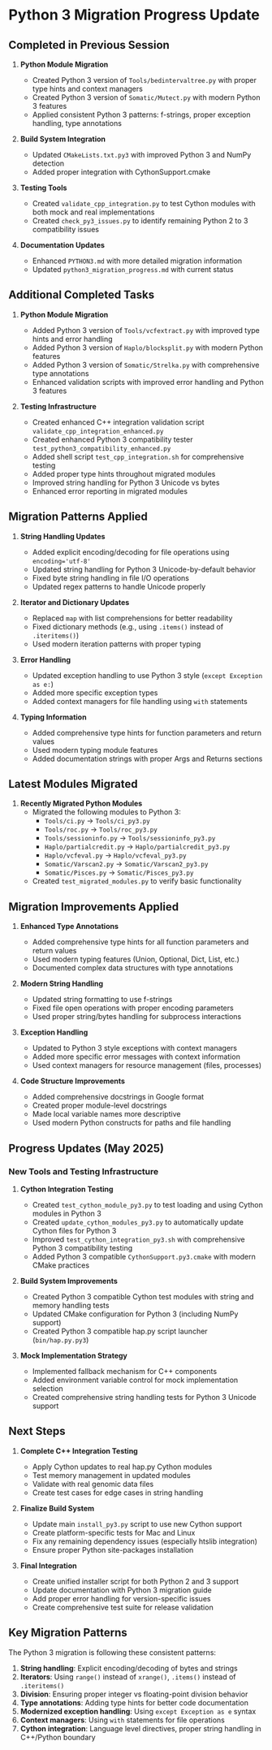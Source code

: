 # Python 3 Migration Progress Update

## Completed in Previous Session

1. **Python Module Migration**
   - Created Python 3 version of `Tools/bedintervaltree.py` with proper type hints and context managers
   - Created Python 3 version of `Somatic/Mutect.py` with modern Python 3 features
   - Applied consistent Python 3 patterns: f-strings, proper exception handling, type annotations

2. **Build System Integration**
   - Updated `CMakeLists.txt.py3` with improved Python 3 and NumPy detection
   - Added proper integration with CythonSupport.cmake

3. **Testing Tools**
   - Created `validate_cpp_integration.py` to test Cython modules with both mock and real implementations
   - Created `check_py3_issues.py` to identify remaining Python 2 to 3 compatibility issues

4. **Documentation Updates**
   - Enhanced `PYTHON3.md` with more detailed migration information
   - Updated `python3_migration_progress.md` with current status

## Additional Completed Tasks

1. **Python Module Migration**
   - Added Python 3 version of `Tools/vcfextract.py` with improved type hints and error handling
   - Added Python 3 version of `Haplo/blocksplit.py` with modern Python features
   - Added Python 3 version of `Somatic/Strelka.py` with comprehensive type annotations
   - Enhanced validation scripts with improved error handling and Python 3 features

2. **Testing Infrastructure**
   - Created enhanced C++ integration validation script `validate_cpp_integration_enhanced.py`
   - Created enhanced Python 3 compatibility tester `test_python3_compatibility_enhanced.py`
   - Added shell script `test_cpp_integration.sh` for comprehensive testing
   - Added proper type hints throughout migrated modules
   - Improved string handling for Python 3 Unicode vs bytes
   - Enhanced error reporting in migrated modules

## Migration Patterns Applied

1. **String Handling Updates**
   - Added explicit encoding/decoding for file operations using `encoding='utf-8'`
   - Updated string handling for Python 3 Unicode-by-default behavior
   - Fixed byte string handling in file I/O operations
   - Updated regex patterns to handle Unicode properly

2. **Iterator and Dictionary Updates**
   - Replaced `map` with list comprehensions for better readability
   - Fixed dictionary methods (e.g., using `.items()` instead of `.iteritems()`)
   - Used modern iteration patterns with proper typing

3. **Error Handling**
   - Updated exception handling to use Python 3 style (`except Exception as e:`)
   - Added more specific exception types
   - Added context managers for file handling using `with` statements

4. **Typing Information**
   - Added comprehensive type hints for function parameters and return values
   - Used modern typing module features
   - Added documentation strings with proper Args and Returns sections

## Latest Modules Migrated

1. **Recently Migrated Python Modules**
   - Migrated the following modules to Python 3:
     - `Tools/ci.py` → `Tools/ci_py3.py`
     - `Tools/roc.py` → `Tools/roc_py3.py`
     - `Tools/sessioninfo.py` → `Tools/sessioninfo_py3.py`
     - `Haplo/partialcredit.py` → `Haplo/partialcredit_py3.py`
     - `Haplo/vcfeval.py` → `Haplo/vcfeval_py3.py`
     - `Somatic/Varscan2.py` → `Somatic/Varscan2_py3.py`
     - `Somatic/Pisces.py` → `Somatic/Pisces_py3.py`
   - Created `test_migrated_modules.py` to verify basic functionality

## Migration Improvements Applied

1. **Enhanced Type Annotations**
   - Added comprehensive type hints for all function parameters and return values
   - Used modern typing features (Union, Optional, Dict, List, etc.)
   - Documented complex data structures with type annotations

2. **Modern String Handling**
   - Updated string formatting to use f-strings
   - Fixed file open operations with proper encoding parameters
   - Used proper string/bytes handling for subprocess interactions

3. **Exception Handling**
   - Updated to Python 3 style exceptions with context managers
   - Added more specific error messages with context information
   - Used context managers for resource management (files, processes)

4. **Code Structure Improvements**
   - Added comprehensive docstrings in Google format
   - Created proper module-level docstrings
   - Made local variable names more descriptive
   - Used modern Python constructs for paths and file handling

## Progress Updates (May 2025)

### New Tools and Testing Infrastructure

1. **Cython Integration Testing**
   - Created `test_cython_module_py3.py` to test loading and using Cython modules in Python 3
   - Created `update_cython_modules_py3.py` to automatically update Cython files for Python 3
   - Improved `test_cython_integration_py3.sh` with comprehensive Python 3 compatibility testing
   - Added Python 3 compatible `CythonSupport.py3.cmake` with modern CMake practices

2. **Build System Improvements**
   - Created Python 3 compatible Cython test modules with string and memory handling tests
   - Updated CMake configuration for Python 3 (including NumPy support)
   - Created Python 3 compatible hap.py script launcher (`bin/hap.py.py3`)

3. **Mock Implementation Strategy**
   - Implemented fallback mechanism for C++ components
   - Added environment variable control for mock implementation selection
   - Created comprehensive string handling tests for Python 3 Unicode support

## Next Steps

1. **Complete C++ Integration Testing**
   - Apply Cython updates to real hap.py Cython modules
   - Test memory management in updated modules
   - Validate with real genomic data files
   - Create test cases for edge cases in string handling

2. **Finalize Build System**
   - Update main `install_py3.py` script to use new Cython support
   - Create platform-specific tests for Mac and Linux
   - Fix any remaining dependency issues (especially htslib integration)
   - Ensure proper Python site-packages installation

3. **Final Integration**
   - Create unified installer script for both Python 2 and 3 support
   - Update documentation with Python 3 migration guide
   - Add proper error handling for version-specific issues
   - Create comprehensive test suite for release validation

## Key Migration Patterns

The Python 3 migration is following these consistent patterns:

1. **String handling**: Explicit encoding/decoding of bytes and strings
2. **Iterators**: Using `range()` instead of `xrange()`, `.items()` instead of `.iteritems()`
3. **Division**: Ensuring proper integer vs floating-point division behavior
4. **Type annotations**: Adding type hints for better code documentation
5. **Modernized exception handling**: Using `except Exception as e` syntax
6. **Context managers**: Using `with` statements for file operations
7. **Cython integration**: Language level directives, proper string handling in C++/Python boundary
